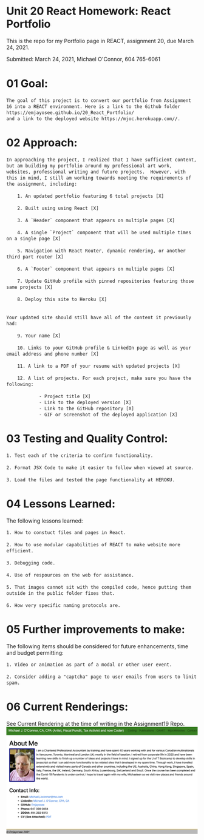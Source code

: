 # Unit 20 React Homework: React Portfolio

This is the repo for my Portfolio page in REACT, assignment 20, due March 24, 2021.


Submitted: March 24, 2021, Michael O'Connor, 604 765-6061

# 01 Goal: 

    The goal of this project is to convert our portfolio from Assignment 16 into a REACT environment. Here is a link to the Github folder https://emjayosee.github.io/20_React_Portfolio/
    and a link to the deployed website https://mjoc.herokuapp.com//.

# 02 Approach:

    In approaching the project, I realized that I have sufficient content, but am building my portfolio around my professional art work, websites, professional writing and future projects.  However, with this in mind, I still am working towards meeting the requirements of the assignment, including:

        1. An updated portfolio featuring 6 total projects [X]

        2. Built using using React [X]

        3. A `Header` component that appears on multiple pages [X]

        4. A single `Project` component that will be used multiple times on a single page [X]

        5. Navigation with React Router, dynamic rendering, or another third part router [X]

        6. A `Footer` component that appears on multiple pages [X]

        7. Update GitHub profile with pinned repositories featuring those same projects [X]

        8. Deploy this site to Heroku [X]


    Your updated site should still have all of the content it previously had:

        9. Your name [X]

        10. Links to your GitHub profile & LinkedIn page as well as your email address and phone number [X]

        11. A link to a PDF of your resume with updated projects [X]

        12. A list of projects. For each project, make sure you have the following:

                - Project title [X]
                - Link to the deployed version [X]
                - Link to the GitHub repository [X]
                - GIF or screenshot of the deployed application [X]


# 03 Testing and Quality Control:

    1. Test each of the criteria to confirm functionality.

    2. Format JSX Code to make it easier to follow when viewed at source.

    3. Load the files and tested the page functionality at HEROKU.


# 04 Lessons Learned:

The following lessons learned:

    1. How to constuct files and pages in React.

    2. How to use modular capabilities of REACT to make website more efficient.

    3. Debugging code.

    4. Use of respources on the web for assistance.

    5. That images cannot sit with the compiled code, hence putting them outside in the public folder fixes that.

    6. How very specific naming protocols are.

# 05 Further improvements to make:

The following items should be considered for future enhancements, time and budget permitting:

    1. Video or animation as part of a modal or other user event.

    2. Consider adding a "captcha" page to user emails from users to linit spam.

# 06 Current Renderings:

See Current Rendering at the time of writing in the Assignment19 Repo. 
![alt text](./public/Assets/Images/Rendering_REACT_Portfolio.jpg)